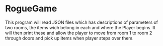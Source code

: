 # RogueGame
This program will read JSON files which has descriptions of parameters of two rooms, 
the items wich belong in each and where the Player begins. It will then print these and allow the player to move from room 1 to room 2 
through doors and pick up items when player steps over them. 
